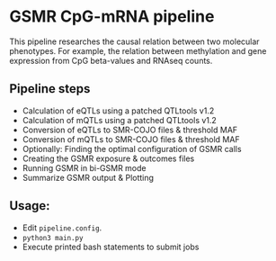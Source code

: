 # GSMR CpG-mRNA pipeline

This pipeline researches the causal relation between
two molecular phenotypes. 
For example, the relation between methylation and gene expression
from CpG beta-values and RNAseq counts.

## Pipeline steps

  - Calculation of eQTLs using a patched QTLtools v1.2
  - Calculation of mQTLs using a patched QTLtools v1.2
  - Conversion of eQTLs to SMR-COJO files & threshold MAF
  - Conversion of mQTLs to SMR-COJO files & threshold MAF
  - Optionally: Finding the optimal configuration of GSMR calls
  - Creating the GSMR exposure & outcomes files
  - Running GSMR in bi-GSMR mode
  - Summarize GSMR output & Plotting

## Usage:

 - Edit `pipeline.config`.
 - `python3 main.py`
 - Execute printed bash statements to submit jobs
